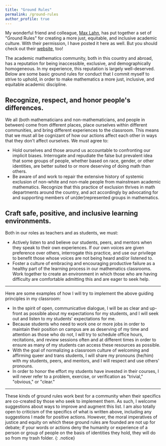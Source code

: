 ```yaml
---
title: "Ground Rules"
permalink: /ground-rules
author_profile: true
---
```


My wonderful friend and colleague, [Max Lahn](https://sites.google.com/view/maxlahn/), has put together a set of "Ground Rules" for creating a more just, equitable, and inclusive academic culture. With their permission, I have posted it here as well. But you should check out their [website](https://sites.google.com/view/maxlahn/), too!

The academic mathematics community, both in this country and abroad, has a reputation for being inaccessible, exclusive, and demographically homogeneous. In my experience, this reputation is largely well-deserved. Below are some basic ground rules for conduct that I commit myself to strive to uphold, in order to make mathematics a more just, inclusive, and equitable academic discipline. 

<h2>Recognize, respect, and honor people's differences.</h2>

We all (both mathematicians and non-mathematicians, and people in between) come from different places, place ourselves within different communities, and bring different experiences to the classroom. This means that we must all be cognizant of how our actions affect each other in ways that they don't affect ourselves. We must agree to: 
* Hold ourselves and those around us accountable to confronting our implicit biases. Interrogate and repudiate the false but prevalent idea that some groups of people, whether based on race, gender, or other identities, are better suited to or more deserving of doing math than others. 
* Be aware of and work to repair the extensive history of systemic exclusion of non-white and non-male people from mainstream academic mathematics. Recognize that this practice of exclusion thrives in math departments around the country, and act accordingly by advocating for and supporting members of un(der)represented groups in mathematics. 

<h2>Craft safe, positive, and inclusive learning environments.</h2>

Both in our roles as teachers and as students, we must: 
* Actively listen to and believe our students, peers, and mentors when they speak to their own experiences. If our own voices are given preference over others, interrogate this practice, and use our privilege to benefit those whose voices are not being heard and/or listened to. 
* Foster a culture of embracing and encouraging productive failure as a healthy part of the learning process in our mathematics classrooms. Work together to create an environment in which those who are having difficulty are comfortable admitting this and are eager to seek help.

---

Here are some examples of how I will try to implement the above guiding principles in my classroom:
* In the spirit of open, communicative dialogue, I will be as clear and up-front as possible about my expectations for my students, and I will seek out and listen to my students' expectations for me.
* Because students who need to work one or more jobs in order to maintain their position on campus are as deserving of my time and attention as those who do not, I will try to schedule office hours, recitations, and review sessions often and at different times in order to ensure as many of my students can access these resources as possible.
* With the goal of normalizing a classroom culture of welcoming and affirming queer and trans students, I will share my pronouns (he/him) with my students, peers, and mentors, and I will respect and use others' pronouns.
* In order to honor the effort my students have invested in their courses, I will never refer to a problem, exercise, or verification as "trivial," "obvious," or "clear."



--- 


These kinds of ground rules work best for a community when their specifics are co-created by those who seek to implement them. As such, I welcome suggestions about ways to improve and augment this list. I am also totally open to criticism of the specifics of what is written above, including any suggestions I made for positive actions. However, the moral imperatives of justice and equity on which these ground rules are founded are not up for debate; if your words or actions deny the humanity or experience of a person or group of people on the basis of identities they hold, they will do so from my trash folder.
{: .notice}